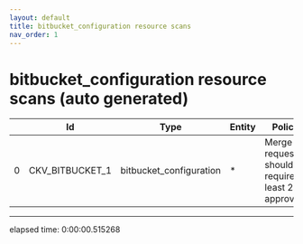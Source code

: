 ```yaml
---
layout: default
title: bitbucket_configuration resource scans
nav_order: 1
---
```


# bitbucket_configuration resource scans (auto generated)

|    | Id              | Type                    | Entity   | Policy                                             | IaC                     |
|----|-----------------|-------------------------|----------|----------------------------------------------------|-------------------------|
|  0 | CKV_BITBUCKET_1 | bitbucket_configuration | *        | Merge requests should require at least 2 approvals | bitbucket_configuration |


---


elapsed time: 0:00:00.515268

